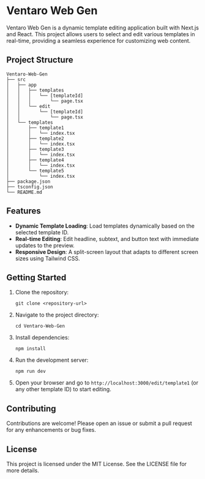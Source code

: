 # Ventaro Web Gen

Ventaro Web Gen is a dynamic template editing application built with Next.js and React. This project allows users to select and edit various templates in real-time, providing a seamless experience for customizing web content.

## Project Structure

```
Ventaro-Web-Gen
├── src
│   ├── app
│   │   ├── templates
│   │   │   └── [templateId]
│   │   │       └── page.tsx
│   │   └── edit
│   │       └── [templateId]
│   │           └── page.tsx
│   └── templates
│       ├── template1
│       │   └── index.tsx
│       ├── template2
│       │   └── index.tsx
│       ├── template3
│       │   └── index.tsx
│       ├── template4
│       │   └── index.tsx
│       └── template5
│           └── index.tsx
├── package.json
├── tsconfig.json
└── README.md
```

## Features

- **Dynamic Template Loading**: Load templates dynamically based on the selected template ID.
- **Real-time Editing**: Edit headline, subtext, and button text with immediate updates to the preview.
- **Responsive Design**: A split-screen layout that adapts to different screen sizes using Tailwind CSS.

## Getting Started

1. Clone the repository:
   ```
   git clone <repository-url>
   ```

2. Navigate to the project directory:
   ```
   cd Ventaro-Web-Gen
   ```

3. Install dependencies:
   ```
   npm install
   ```

4. Run the development server:
   ```
   npm run dev
   ```

5. Open your browser and go to `http://localhost:3000/edit/template1` (or any other template ID) to start editing.

## Contributing

Contributions are welcome! Please open an issue or submit a pull request for any enhancements or bug fixes.

## License

This project is licensed under the MIT License. See the LICENSE file for more details.